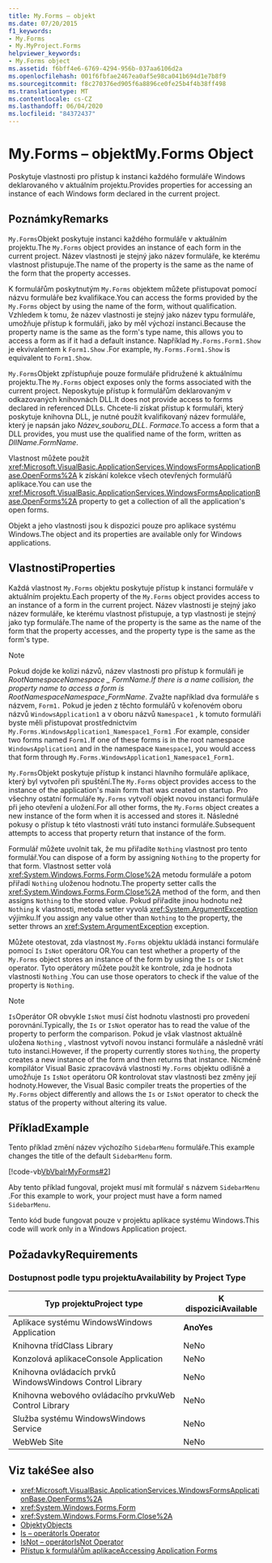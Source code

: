 ```yaml
---
title: My.Forms – objekt
ms.date: 07/20/2015
f1_keywords:
- My.Forms
- My.MyProject.Forms
helpviewer_keywords:
- My.Forms object
ms.assetid: f6bff4e6-6769-4294-956b-037aa6106d2a
ms.openlocfilehash: 001f6fbfae2467ea0af5e98ca041b694d1e7b8f9
ms.sourcegitcommit: f8c270376ed905f6a8896ce0fe25b4f4b38ff498
ms.translationtype: MT
ms.contentlocale: cs-CZ
ms.lasthandoff: 06/04/2020
ms.locfileid: "84372437"
---
```

# <a name="myforms-object"></a><span data-ttu-id="4cf62-102">My.Forms – objekt</span><span class="sxs-lookup"><span data-stu-id="4cf62-102">My.Forms Object</span></span>

<span data-ttu-id="4cf62-103">Poskytuje vlastnosti pro přístup k instanci každého formuláře Windows deklarovaného v aktuálním projektu.</span><span class="sxs-lookup"><span data-stu-id="4cf62-103">Provides properties for accessing an instance of each Windows form declared in the current project.</span></span>

## <a name="remarks"></a><span data-ttu-id="4cf62-104">Poznámky</span><span class="sxs-lookup"><span data-stu-id="4cf62-104">Remarks</span></span>

<span data-ttu-id="4cf62-105">`My.Forms`Objekt poskytuje instanci každého formuláře v aktuálním projektu.</span><span class="sxs-lookup"><span data-stu-id="4cf62-105">The `My.Forms` object provides an instance of each form in the current project.</span></span> <span data-ttu-id="4cf62-106">Název vlastnosti je stejný jako název formuláře, ke kterému vlastnost přistupuje.</span><span class="sxs-lookup"><span data-stu-id="4cf62-106">The name of the property is the same as the name of the form that the property accesses.</span></span>

<span data-ttu-id="4cf62-107">K formulářům poskytnutým `My.Forms` objektem můžete přistupovat pomocí názvu formuláře bez kvalifikace.</span><span class="sxs-lookup"><span data-stu-id="4cf62-107">You can access the forms provided by the `My.Forms` object by using the name of the form, without qualification.</span></span> <span data-ttu-id="4cf62-108">Vzhledem k tomu, že název vlastnosti je stejný jako název typu formuláře, umožňuje přístup k formuláři, jako by měl výchozí instanci.</span><span class="sxs-lookup"><span data-stu-id="4cf62-108">Because the property name is the same as the form's type name, this allows you to access a form as if it had a default instance.</span></span> <span data-ttu-id="4cf62-109">Například `My.Forms.Form1.Show` je ekvivalentem k `Form1.Show` .</span><span class="sxs-lookup"><span data-stu-id="4cf62-109">For example, `My.Forms.Form1.Show` is equivalent to `Form1.Show`.</span></span>

<span data-ttu-id="4cf62-110">`My.Forms`Objekt zpřístupňuje pouze formuláře přidružené k aktuálnímu projektu.</span><span class="sxs-lookup"><span data-stu-id="4cf62-110">The `My.Forms` object exposes only the forms associated with the current project.</span></span> <span data-ttu-id="4cf62-111">Neposkytuje přístup k formulářům deklarovaným v odkazovaných knihovnách DLL.</span><span class="sxs-lookup"><span data-stu-id="4cf62-111">It does not provide access to forms declared in referenced DLLs.</span></span> <span data-ttu-id="4cf62-112">Chcete-li získat přístup k formuláři, který poskytuje knihovna DLL, je nutné použít kvalifikovaný název formuláře, který je napsán jako *Název_souboru_DLL*. *Formace*.</span><span class="sxs-lookup"><span data-stu-id="4cf62-112">To access a form that a DLL provides, you must use the qualified name of the form, written as *DllName*.*FormName*.</span></span>

<span data-ttu-id="4cf62-113">Vlastnost můžete použít <xref:Microsoft.VisualBasic.ApplicationServices.WindowsFormsApplicationBase.OpenForms%2A> k získání kolekce všech otevřených formulářů aplikace.</span><span class="sxs-lookup"><span data-stu-id="4cf62-113">You can use the <xref:Microsoft.VisualBasic.ApplicationServices.WindowsFormsApplicationBase.OpenForms%2A> property to get a collection of all the application's open forms.</span></span>

<span data-ttu-id="4cf62-114">Objekt a jeho vlastnosti jsou k dispozici pouze pro aplikace systému Windows.</span><span class="sxs-lookup"><span data-stu-id="4cf62-114">The object and its properties are available only for Windows applications.</span></span>

## <a name="properties"></a><span data-ttu-id="4cf62-115">Vlastnosti</span><span class="sxs-lookup"><span data-stu-id="4cf62-115">Properties</span></span>

<span data-ttu-id="4cf62-116">Každá vlastnost `My.Forms` objektu poskytuje přístup k instanci formuláře v aktuálním projektu.</span><span class="sxs-lookup"><span data-stu-id="4cf62-116">Each property of the `My.Forms` object provides access to an instance of a form in the current project.</span></span> <span data-ttu-id="4cf62-117">Název vlastnosti je stejný jako název formuláře, ke kterému vlastnost přistupuje, a typ vlastnosti je stejný jako typ formuláře.</span><span class="sxs-lookup"><span data-stu-id="4cf62-117">The name of the property is the same as the name of the form that the property accesses, and the property type is the same as the form's type.</span></span>

> [!NOTE]
> <span data-ttu-id="4cf62-118">Pokud dojde ke kolizi názvů, název vlastnosti pro přístup k formuláři je *RootNamespace*_*Namespace* \_ *FormName*.</span><span class="sxs-lookup"><span data-stu-id="4cf62-118">If there is a name collision, the property name to access a form is *RootNamespace*_*Namespace*\_*FormName*.</span></span> <span data-ttu-id="4cf62-119">Zvažte například dva formuláře s názvem, `Form1.` Pokud je jeden z těchto formulářů v kořenovém oboru názvů `WindowsApplication1` a v oboru názvů `Namespace1` , k tomuto formuláři byste měli přistupovat prostřednictvím `My.Forms.WindowsApplication1_Namespace1_Form1` .</span><span class="sxs-lookup"><span data-stu-id="4cf62-119">For example, consider two forms named `Form1.`If one of these forms is in the root namespace `WindowsApplication1` and in the namespace `Namespace1`, you would access that form through `My.Forms.WindowsApplication1_Namespace1_Form1`.</span></span>

<span data-ttu-id="4cf62-120">`My.Forms`Objekt poskytuje přístup k instanci hlavního formuláře aplikace, který byl vytvořen při spuštění.</span><span class="sxs-lookup"><span data-stu-id="4cf62-120">The `My.Forms` object provides access to the instance of the application's main form that was created on startup.</span></span> <span data-ttu-id="4cf62-121">Pro všechny ostatní formuláře `My.Forms` vytvoří objekt novou instanci formuláře při jeho otevření a uložení.</span><span class="sxs-lookup"><span data-stu-id="4cf62-121">For all other forms, the `My.Forms` object creates a new instance of the form when it is accessed and stores it.</span></span> <span data-ttu-id="4cf62-122">Následné pokusy o přístup k této vlastnosti vrátí tuto instanci formuláře.</span><span class="sxs-lookup"><span data-stu-id="4cf62-122">Subsequent attempts to access that property return that instance of the form.</span></span>

<span data-ttu-id="4cf62-123">Formulář můžete uvolnit tak, že mu přiřadíte `Nothing` vlastnost pro tento formulář.</span><span class="sxs-lookup"><span data-stu-id="4cf62-123">You can dispose of a form by assigning `Nothing` to the property for that form.</span></span> <span data-ttu-id="4cf62-124">Vlastnost setter volá <xref:System.Windows.Forms.Form.Close%2A> metodu formuláře a potom přiřadí `Nothing` uloženou hodnotu.</span><span class="sxs-lookup"><span data-stu-id="4cf62-124">The property setter calls the <xref:System.Windows.Forms.Form.Close%2A> method of the form, and then assigns `Nothing` to the stored value.</span></span> <span data-ttu-id="4cf62-125">Pokud přiřadíte jinou hodnotu než `Nothing` k vlastnosti, metoda setter vyvolá <xref:System.ArgumentException> výjimku.</span><span class="sxs-lookup"><span data-stu-id="4cf62-125">If you assign any value other than `Nothing` to the property, the setter throws an <xref:System.ArgumentException> exception.</span></span>

<span data-ttu-id="4cf62-126">Můžete otestovat, zda vlastnost `My.Forms` objektu ukládá instanci formuláře pomocí `Is` `IsNot` operátoru OR.</span><span class="sxs-lookup"><span data-stu-id="4cf62-126">You can test whether a property of the `My.Forms` object stores an instance of the form by using the `Is` or `IsNot` operator.</span></span> <span data-ttu-id="4cf62-127">Tyto operátory můžete použít ke kontrole, zda je hodnota vlastnosti `Nothing` .</span><span class="sxs-lookup"><span data-stu-id="4cf62-127">You can use those operators to check if the value of the property is `Nothing`.</span></span>

> [!NOTE]
> <span data-ttu-id="4cf62-128">`Is`Operátor OR obvykle `IsNot` musí číst hodnotu vlastnosti pro provedení porovnání.</span><span class="sxs-lookup"><span data-stu-id="4cf62-128">Typically, the `Is` or `IsNot` operator has to read the value of the property to perform the comparison.</span></span> <span data-ttu-id="4cf62-129">Pokud je však vlastnost aktuálně uložena `Nothing` , vlastnost vytvoří novou instanci formuláře a následně vrátí tuto instanci.</span><span class="sxs-lookup"><span data-stu-id="4cf62-129">However, if the property currently stores `Nothing`, the property creates a new instance of the form and then returns that instance.</span></span> <span data-ttu-id="4cf62-130">Nicméně kompilátor Visual Basic zpracovává vlastnosti `My.Forms` objektu odlišně a umožňuje `Is` `IsNot` operátoru OR kontrolovat stav vlastnosti bez změny její hodnoty.</span><span class="sxs-lookup"><span data-stu-id="4cf62-130">However, the Visual Basic compiler treats the properties of the `My.Forms` object differently and allows the `Is` or `IsNot` operator to check the status of the property without altering its value.</span></span>

## <a name="example"></a><span data-ttu-id="4cf62-131">Příklad</span><span class="sxs-lookup"><span data-stu-id="4cf62-131">Example</span></span>

<span data-ttu-id="4cf62-132">Tento příklad změní název výchozího `SidebarMenu` formuláře.</span><span class="sxs-lookup"><span data-stu-id="4cf62-132">This example changes the title of the default `SidebarMenu` form.</span></span>

[!code-vb[VbVbalrMyForms#2](~/samples/snippets/visualbasic/VS_Snippets_VBCSharp/VbVbalrMyForms/VB/Class1.vb#2)]

<span data-ttu-id="4cf62-133">Aby tento příklad fungoval, projekt musí mít formulář s názvem `SidebarMenu` .</span><span class="sxs-lookup"><span data-stu-id="4cf62-133">For this example to work, your project must have a form named `SidebarMenu`.</span></span>

<span data-ttu-id="4cf62-134">Tento kód bude fungovat pouze v projektu aplikace systému Windows.</span><span class="sxs-lookup"><span data-stu-id="4cf62-134">This code will work only in a Windows Application project.</span></span>

## <a name="requirements"></a><span data-ttu-id="4cf62-135">Požadavky</span><span class="sxs-lookup"><span data-stu-id="4cf62-135">Requirements</span></span>

### <a name="availability-by-project-type"></a><span data-ttu-id="4cf62-136">Dostupnost podle typu projektu</span><span class="sxs-lookup"><span data-stu-id="4cf62-136">Availability by Project Type</span></span>

|<span data-ttu-id="4cf62-137">Typ projektu</span><span class="sxs-lookup"><span data-stu-id="4cf62-137">Project type</span></span>|<span data-ttu-id="4cf62-138">K dispozici</span><span class="sxs-lookup"><span data-stu-id="4cf62-138">Available</span></span>|
|---|---|
|<span data-ttu-id="4cf62-139">Aplikace systému Windows</span><span class="sxs-lookup"><span data-stu-id="4cf62-139">Windows Application</span></span>|<span data-ttu-id="4cf62-140">**Ano**</span><span class="sxs-lookup"><span data-stu-id="4cf62-140">**Yes**</span></span>|
|<span data-ttu-id="4cf62-141">Knihovna tříd</span><span class="sxs-lookup"><span data-stu-id="4cf62-141">Class Library</span></span>|<span data-ttu-id="4cf62-142">Ne</span><span class="sxs-lookup"><span data-stu-id="4cf62-142">No</span></span>|
|<span data-ttu-id="4cf62-143">Konzolová aplikace</span><span class="sxs-lookup"><span data-stu-id="4cf62-143">Console Application</span></span>|<span data-ttu-id="4cf62-144">Ne</span><span class="sxs-lookup"><span data-stu-id="4cf62-144">No</span></span>|
|<span data-ttu-id="4cf62-145">Knihovna ovládacích prvků Windows</span><span class="sxs-lookup"><span data-stu-id="4cf62-145">Windows Control Library</span></span>|<span data-ttu-id="4cf62-146">Ne</span><span class="sxs-lookup"><span data-stu-id="4cf62-146">No</span></span>|
|<span data-ttu-id="4cf62-147">Knihovna webového ovládacího prvku</span><span class="sxs-lookup"><span data-stu-id="4cf62-147">Web Control Library</span></span>|<span data-ttu-id="4cf62-148">Ne</span><span class="sxs-lookup"><span data-stu-id="4cf62-148">No</span></span>|
|<span data-ttu-id="4cf62-149">Služba systému Windows</span><span class="sxs-lookup"><span data-stu-id="4cf62-149">Windows Service</span></span>|<span data-ttu-id="4cf62-150">Ne</span><span class="sxs-lookup"><span data-stu-id="4cf62-150">No</span></span>|
|<span data-ttu-id="4cf62-151">Web</span><span class="sxs-lookup"><span data-stu-id="4cf62-151">Web Site</span></span>|<span data-ttu-id="4cf62-152">Ne</span><span class="sxs-lookup"><span data-stu-id="4cf62-152">No</span></span>|

## <a name="see-also"></a><span data-ttu-id="4cf62-153">Viz také</span><span class="sxs-lookup"><span data-stu-id="4cf62-153">See also</span></span>

- <xref:Microsoft.VisualBasic.ApplicationServices.WindowsFormsApplicationBase.OpenForms%2A>
- <xref:System.Windows.Forms.Form>
- <xref:System.Windows.Forms.Form.Close%2A>
- [<span data-ttu-id="4cf62-154">Objekty</span><span class="sxs-lookup"><span data-stu-id="4cf62-154">Objects</span></span>](index.md)
- [<span data-ttu-id="4cf62-155">Is – operátor</span><span class="sxs-lookup"><span data-stu-id="4cf62-155">Is Operator</span></span>](../operators/is-operator.md)
- [<span data-ttu-id="4cf62-156">IsNot – operátor</span><span class="sxs-lookup"><span data-stu-id="4cf62-156">IsNot Operator</span></span>](../operators/isnot-operator.md)
- [<span data-ttu-id="4cf62-157">Přístup k formulářům aplikace</span><span class="sxs-lookup"><span data-stu-id="4cf62-157">Accessing Application Forms</span></span>](../../developing-apps/programming/accessing-application-forms.md)

